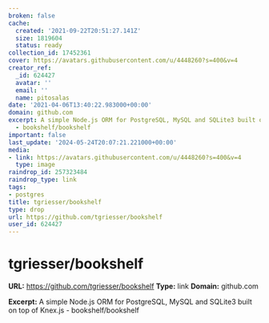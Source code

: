 ```yaml
---
broken: false
cache:
  created: '2021-09-22T20:51:27.141Z'
  size: 1819604
  status: ready
collection_id: 17452361
cover: https://avatars.githubusercontent.com/u/4448260?s=400&v=4
creator_ref:
  _id: 624427
  avatar: ''
  email: ''
  name: pitosalas
date: '2021-04-06T13:40:22.983000+00:00'
domain: github.com
excerpt: A simple Node.js ORM for PostgreSQL, MySQL and SQLite3 built on top of Knex.js
  - bookshelf/bookshelf
important: false
last_update: '2024-05-24T20:07:21.221000+00:00'
media:
- link: https://avatars.githubusercontent.com/u/4448260?s=400&v=4
  type: image
raindrop_id: 257323484
raindrop_type: link
tags:
- postgres
title: tgriesser/bookshelf
type: drop
url: https://github.com/tgriesser/bookshelf
user_id: 624427
---
```


# tgriesser/bookshelf

**URL:** https://github.com/tgriesser/bookshelf
**Type:** link
**Domain:** github.com

**Excerpt:** A simple Node.js ORM for PostgreSQL, MySQL and SQLite3 built on top of Knex.js - bookshelf/bookshelf
